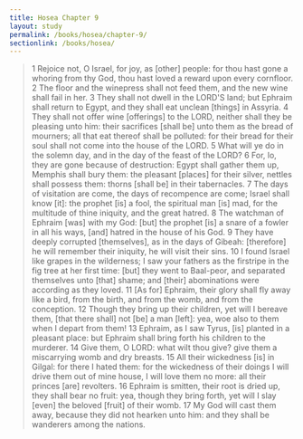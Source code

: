 ```yaml
---
title: Hosea Chapter 9
layout: study
permalink: /books/hosea/chapter-9/
sectionlink: /books/hosea/
---
```


> 1 Rejoice not, O Israel, for joy, as [other] people: for thou hast gone a whoring from thy God, thou hast loved a reward upon every cornfloor.
> 2 The floor and the winepress shall not feed them, and the new wine shall fail in her.
> 3 They shall not dwell in the LORD'S land; but Ephraim shall return to Egypt, and they shall eat unclean [things] in Assyria.
> 4 They shall not offer wine [offerings] to the LORD, neither shall they be pleasing unto him: their sacrifices [shall be] unto them as the bread of mourners; all that eat thereof shall be polluted: for their bread for their soul shall not come into the house of the LORD.
> 5 What will ye do in the solemn day, and in the day of the feast of the LORD?
> 6 For, lo, they are gone because of destruction: Egypt shall gather them up, Memphis shall bury them: the pleasant [places] for their silver, nettles shall possess them: thorns [shall be] in their tabernacles.
> 7 The days of visitation are come, the days of recompence are come; Israel shall know [it]: the prophet [is] a fool, the spiritual man [is] mad, for the multitude of thine iniquity, and the great hatred.
> 8 The watchman of Ephraim [was] with my God: [but] the prophet [is] a snare of a fowler in all his ways, [and] hatred in the house of his God.
> 9 They have deeply corrupted [themselves], as in the days of Gibeah: [therefore] he will remember their iniquity, he will visit their sins.
> 10 I found Israel like grapes in the wilderness; I saw your fathers as the firstripe in the fig tree at her first time: [but] they went to Baal-peor, and separated themselves unto [that] shame; and [their] abominations were according as they loved.
> 11 [As for] Ephraim, their glory shall fly away like a bird, from the birth, and from the womb, and from the conception.
> 12 Though they bring up their children, yet will I bereave them, [that there shall] not [be] a man [left]: yea, woe also to them when I depart from them!
> 13 Ephraim, as I saw Tyrus, [is] planted in a pleasant place: but Ephraim shall bring forth his children to the murderer.
> 14 Give them, O LORD: what wilt thou give? give them a miscarrying womb and dry breasts.
> 15 All their wickedness [is] in Gilgal: for there I hated them: for the wickedness of their doings I will drive them out of mine house, I will love them no more: all their princes [are] revolters.
> 16 Ephraim is smitten, their root is dried up, they shall bear no fruit: yea, though they bring forth, yet will I slay [even] the beloved [fruit] of their womb.
> 17 My God will cast them away, because they did not hearken unto him: and they shall be wanderers among the nations.
